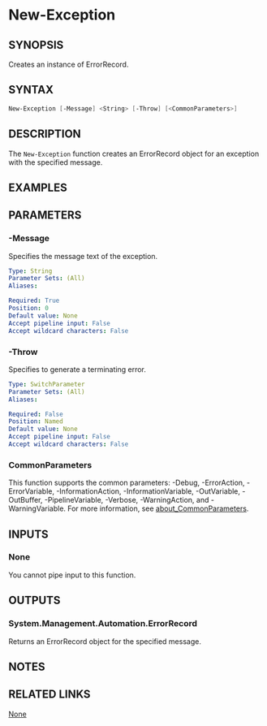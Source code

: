 ﻿---
external help file: PoshToolbox-help.xml
Module Name: PoshToolbox
online version: https://gitlab.com/PoshAJ/PoshToolbox/-/blob/main/docs/New-Exception.md
schema: 2.0.0
---

# New-Exception

## SYNOPSIS

Creates an instance of ErrorRecord.

## SYNTAX

```powershell
New-Exception [-Message] <String> [-Throw] [<CommonParameters>]
```

## DESCRIPTION

The `New-Exception` function creates an ErrorRecord object for an exception with the specified message.

## EXAMPLES

## PARAMETERS

### -Message

Specifies the message text of the exception.

```yaml
Type: String
Parameter Sets: (All)
Aliases:

Required: True
Position: 0
Default value: None
Accept pipeline input: False
Accept wildcard characters: False
```

### -Throw

Specifies to generate a terminating error.

```yaml
Type: SwitchParameter
Parameter Sets: (All)
Aliases:

Required: False
Position: Named
Default value: None
Accept pipeline input: False
Accept wildcard characters: False
```

### CommonParameters

This function supports the common parameters: -Debug, -ErrorAction, -ErrorVariable, -InformationAction, -InformationVariable, -OutVariable, -OutBuffer, -PipelineVariable, -Verbose, -WarningAction, and -WarningVariable. For more information, see [about_CommonParameters](http://go.microsoft.com/fwlink/?LinkID=113216).

## INPUTS

### None

You cannot pipe input to this function.

## OUTPUTS

### System.Management.Automation.ErrorRecord

Returns an ErrorRecord object for the specified message.

## NOTES

## RELATED LINKS

[None]()
